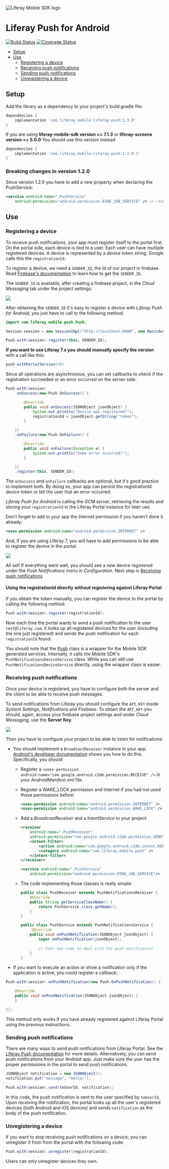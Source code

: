 ![Liferay Mobile SDK logo](https://github.com/liferay/liferay-mobile-sdk/raw/master/logo.png)

# Liferay Push for Android

[![Build Status](https://travis-ci.org/liferay-mobile/liferay-push-android.svg?branch=master)](https://travis-ci.org/liferay-mobile/liferay-push-android)
[![Coverage Status](https://coveralls.io/repos/liferay-mobile/liferay-push-android/badge.svg?branch=master&t=1)](https://coveralls.io/r/liferay-mobile/liferay-push-android?branch=master)

* [Setup](#setup)
* [Use](#use)
	* [Registering a device](#registering-a-device)
	* [Receiving push notifications](#receiving-push-notifications)
	* [Sending push notifications](#sending-push-notifications)
	* [Unregistering a device](#unregistering-a-device)

## Setup

Add the library as a dependency to your project's build.gradle file:

```groovy
dependencies {
	implementation 'com.liferay.mobile:liferay-push:1.3.0'
}
```

If you are using **liferay-mobile-sdk version <= 7.1.3** or **liferay-screens version <= 5.0.0**
You should use this version instead

```groovy
dependencies {
	implementation 'com.liferay.mobile:liferay-push:1.2.0.1'
}
```


### Breaking changes in version 1.2.0

Since version 1.2.0 you have to add a new property when declaring the PushService:

```xml
<service android:name=".PushService"
	android:permission="android.permission.BIND_JOB_SERVICE" /> <!--You have to add this-->
```

## Use

### Registering a device

To receive push notifications, your app must register itself to the portal first. On the portal side, each
device is tied to a user. Each user can have multiple registered devices. A device is represented by a device token string. Google calls this the `registrationId`.

To register a device, we need a `SENDER_ID`, the id of our project in firebase. Read [Firebase's documentation](https://firebase.google.com/docs/cloud-messaging/) to learn how to get the `SENDER_ID`.

The `SENDER_ID` is available, after creating a firebase project, in the *Cloud Messaging* tab under the project settings:

<img src="docs/images/Firebase Console Sender Id.png">

After obtaining the `SENDER_ID` it's easy to register a device with *Liferay Push for Android*, you just have to call to the following method:

```java
import com.liferay.mobile.push.Push;

Session session = new SessionImpl("http://localhost:8080", new BasicAuthentication("test@liferay.com", "test"));

Push.with(session).register(this, SENDER_ID);
```

**If you want to use Liferay 7.x you should manually specify the version** with a call like this:

```java
push.withPortalVersion(70)
```

Since all operations are asynchronous, you can set callbacks to check if the registration succeeded or an error occurred on the server side:

```java
Push.with(session)
	.onSuccess(new Push.OnSuccess() {

		@Override
		public void onSuccess(JSONObject jsonObject) {
			System.out.println("Device was registered!");
			registrationId = jsonObject.getString("token");
		}

	})
	.onFailure(new Push.OnFailure() {

		@Override
		public void onFailure(Exception e) {
			System.out.println("Some error occurred!");
		}

	})
	.register(this, SENDER_ID);
```

The `onSuccess` and `onFailure` callbacks are optional, but it's good practice to implement both. By doing so, your app can persist the registrationId device token or tell the user that an error occurred.

*Liferay Push for Android* is calling the *GCM server*, retrieving the results and storing your `registrationId` in the Liferay Portal instance for later use.

Don't forget to add in your app the *Internet* permission if you haven't done it already:

```xml
<uses-permission android:name="android.permission.INTERNET" />
```
		
And, if you are using Liferay 7, you will have to add permissions to be able to register the device in the portal:

<img src="docs/images/Liferay Permissions.png">

All set! If everything went well, you should see a new device registered under the *Push Notifications* menu in *Configuration*. Next step is [Receiving push notifications](#receiving-push-notifications)


#### Using the registrationId directly without registering against Liferay Portal

If you obtain the token manually, you can register the device to the portal by calling the following method:

```java
Push.with(session).register(registrationId);
```

Now each time the portal wants to send a push notification to the user `test@liferay.com`, it looks up all registered devices for the user (including the one just registered) and sends the push notification for each `registrationId` found.

You should note that the [Push](src/main/java/com/liferay/mobile/push/Push.java) class is a wrapper for the Mobile SDK generated services. Internally, it calls the Mobile SDK's `PushNotificationsDeviceService` class. While you can still use `PushNotificationsDeviceService` directly, using the wrapper class is easier.

### Receiving push notifications

Once your device is registered, you have to configure both the server and the client to be able to receive push messages.

To send notifications from Liferay you should configure the `API_KEY` inside *System Settings*, *Notifications* and *Firebase*. To obtain the `API_KEY` you should, again, access your firebase project settings and under *Cloud Messaging*, use the **Server Key**. 

<img src="docs/images/Firebase Console Server Key.png">
 
Then you have to configure your project to be able to listen for notifications:

* You should implement a `BroadcastReceiver` instance in your app. [Android's developer documentation](http://developer.android.com/google/gcm/client.html#sample-receive) shows you how to do this. Specifically, you should:

	* Register a `<uses-permission android:name="com.google.android.c2dm.permission.RECEIVE" />` in your *AndroidManifest.xml* file.
	* Register a WAKE_LOCK permission and Internet if you had not used those permissions before:

		```xml
		<uses-permission android:name="android.permission.INTERNET" />
		<uses-permission android:name="android.permission.WAKE_LOCK" />
		```
	
	* Add a *BroadcastReceiver* and a *IntentService* to your project:

		```xml
		<receiver
	        android:name=".PushReceiver"
	        android:permission="com.google.android.c2dm.permission.SEND">
	        <intent-filter>
	            <action android:name="com.google.android.c2dm.intent.RECEIVE" />
	            <category android:name="com.liferay.mobile.push" />
	        </intent-filter>
	    </receiver>
	
	   <service android:name=".PushService" 
	   		android:permission="android.permission.BIND_JOB_SERVICE"/>
		```
	
	* The code implementing those classes is really simple:

		```java
		public class PushReceiver extends PushNotificationsReceiver {
		    @Override
		    public String getServiceClassName() {
		        return PushService.class.getName();
		    }
		}
		
		public class PushService extends PushNotificationsService {
			 @Override
		    public void onPushNotification(JSONObject jsonObject) {
		        super.onPushNotification(jsonObject);
		        
		        // Your own code to deal with the push notification
		    }
		}
		```

* If you want to execute an action or show a notification only if the application is active, you could register a callback:

```java
Push.with(session).onPushNotification(new Push.OnPushNotification() {

	@Override
	public void onPushNotification(JSONObject jsonObject) {
	}

});
```
	
This method only works if you have already registered against Liferay Portal using the previous instructions.

### Sending push notifications

There are many ways to send push notifications from Liferay Portal. See the [Liferay Push documentation](../README.md) for more details. Alternatively, you can send push notifications from your Android app. Just make sure the user has the proper permissions in the portal to send push notifications.

```java
JSONObject notification = new JSONObject();
notification.put("message", "Hello!");

Push.with(session).send(toUserId, notification);
```

In this code, the push notification is sent to the user specified by `toUserId`. Upon receiving the notification, the portal looks up all the user's registered devices (both Android and iOS devices) and sends `notification` as the body of the push notification.

### Unregistering a device

If you want to stop receiving push notifications on a device, you can unregister it from from the portal with the following code:

```java
Push.with(session).unregister(registrationId);
```

Users can only unregister devices they own.
